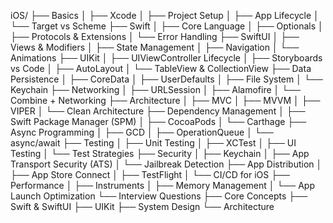 iOS/
├── Basics
│   ├── Xcode
│   ├── Project Setup
│   ├── App Lifecycle
│   └── Target vs Scheme
├── Swift
│   ├── Core Language
│   ├── Optionals
│   ├── Protocols & Extensions
│   └── Error Handling
├── SwiftUI
│   ├── Views & Modifiers
│   ├── State Management
│   ├── Navigation
│   └── Animations
├── UIKit
│   ├── UIViewController Lifecycle
│   ├── Storyboards vs Code
│   ├── AutoLayout
│   └── TableView & CollectionView
├── Data Persistence
│   ├── CoreData
│   ├── UserDefaults
│   ├── File System
│   └── Keychain
├── Networking
│   ├── URLSession
│   ├── Alamofire
│   └── Combine + Networking
├── Architecture
│   ├── MVC
│   ├── MVVM
│   ├── VIPER
│   └── Clean Architecture
├── Dependency Management
│   ├── Swift Package Manager (SPM)
│   ├── CocoaPods
│   └── Carthage
├── Async Programming
│   ├── GCD
│   ├── OperationQueue
│   └── async/await
├── Testing
│   ├── Unit Testing
│   ├── XCTest
│   ├── UI Testing
│   └── Test Strategies
├── Security
│   ├── Keychain
│   ├── App Transport Security (ATS)
│   └── Jailbreak Detection
├── App Distribution
│   ├── App Store Connect
│   ├── TestFlight
│   └── CI/CD for iOS
├── Performance
│   ├── Instruments
│   ├── Memory Management
│   └── App Launch Optimization
└── Interview Questions
    ├── Core Concepts
    ├── Swift & SwiftUI
    ├── UIKit
    ├── System Design
    └── Architecture
